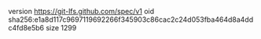 version https://git-lfs.github.com/spec/v1
oid sha256:e1a8d117c9697119692266f345903c86cac2c24d053fba464d8a4ddc4fd8e5b6
size 1299
